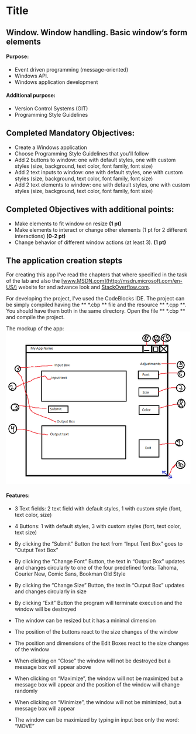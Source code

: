 Title
=========

Window. Window handling. Basic window’s form elements
------------------------------------------------------

#### Purpose: ####

* Event driven programming (message-oriented)
* Windows API. 
* Windows application development

#### Additional purpose: 

* Version Control Systems (GIT)
* Programming Style Guidelines

## Completed Mandatory Objectives:

* Create a Windows application
* Choose Programming Style Guidelines that you'll follow
* Add 2 buttons to window: one with default styles, one with custom styles (size, background, text color, font family, font size)
* Add 2 text inputs to window: one with default styles, one with custom styles (size, background, text color, font family, font size)
* Add 2 text elements to window: one with default styles, one with custom styles (size, background, text color, font family, font size)

## Completed Objectives with additional points:

* Make elements to fit window on resize **(1 pt)**
* Make elements to interact or change other elements (1 pt for 2 different interactions) **(0-2 pt)**
* Change behavior of different window actions (at least 3). **(1 pt)**

## The application creation stepts

For creating this app I've read the chapters that where specified in the task of the lab and also the [www.MSDN.com](http://msdn.microsoft.com/en-US/) website for and advance look and [StackOverflow.com](http://stackoverflow.com/). 

For developing the project, I've used the CodeBlocks IDE. The project can be simply compiled having the ** *.cbp ** file and the resource ** *.cpp **. You should have them both in the same directory. Open the file ** *.cbp ** and compile the project. 

The mockup of the app:
![Mockup](images/drawing.png)

#### Features: ####

*	3 Text fields: 2 text field with default styles, 1 with custom style (font, text color, size)

*	4 Buttons: 1 with default styles, 3 with custom styles (font, text color, text size)

*	By clicking the “Submit” Button the text from “Input Text Box” goes to “Output Text Box”

*	By clicking the “Change Font” Button, the text in “Output Box” updates and changes circularly to one of the four predefined fonts: Tahoma, Courier New, Comic Sans, Bookman Old Style

*	By clicking the “Change Size” Button, the text in “Output Box” updates and changes circularly in size

*	By clicking “Exit” Button the program will terminate execution and the window will be destroyed

*	The window can be resized but it has a minimal dimension

*	The position of the buttons react to the size changes of the window

*	The position and dimensions of the Edit Boxes react to the size changes of the window

*	When clicking on “Close” the window will not be destroyed but a message box will appear above

*	When clicking on “Maximize”, the window will not be maximized but a message box will appear and the position of the window will change randomly

*	When clicking on “Minimize”, the window will not be minimized, but a message box will appear

*	The window can be maximized by typing in input box only the word: “MOVE”
